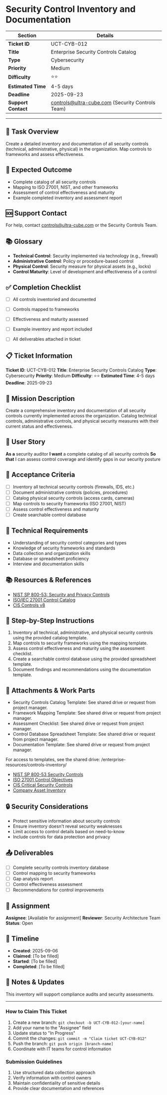 # Security Control Inventory and Documentation

| Section                | Details                                                      |
|------------------------|--------------------------------------------------------------|
| **Ticket ID**          | UCT-CYB-012                                                  |
| **Title**              | Enterprise Security Controls Catalog                         |
| **Type**               | Cybersecurity                                                |
| **Priority**           | Medium                                                       |
| **Difficulty**         | ⭐⭐                                                          |
| **Estimated Time**     | 4-5 days                                                     |
| **Deadline**           | 2025-09-23                                                   |
| **Support Contact**    | controls@ultra-cube.com (Security Controls Team)             |

---

## 📝 Task Overview
Create a detailed inventory and documentation of all security controls (technical, administrative, physical) in the organization. Map controls to frameworks and assess effectiveness.

## 🎯 Expected Outcome
- Complete catalog of all security controls
- Mapping to ISO 27001, NIST, and other frameworks
- Assessment of control effectiveness and maturity
- Example completed inventory and assessment report

## 🆘 Support Contact
For help, contact controls@ultra-cube.com or the Security Controls Team.

## 📚 Glossary
- **Technical Control**: Security implemented via technology (e.g., firewall)
- **Administrative Control**: Policy or procedure-based control
- **Physical Control**: Security measure for physical assets (e.g., locks)
- **Control Maturity**: Level of development and effectiveness of a control

## ✅ Completion Checklist
- [ ] All controls inventoried and documented
- [ ] Controls mapped to frameworks
- [ ] Effectiveness and maturity assessed
- [ ] Example inventory and report included
- [ ] All deliverables attached in ticket


## 📋 Ticket Information

**Ticket ID**: UCT-CYB-012
**Title**: Enterprise Security Controls Catalog
**Type**: Cybersecurity
**Priority**: Medium
**Difficulty**: ⭐⭐
**Estimated Time**: 4-5 days
**Deadline**: 2025-09-23

## 🎯 Mission Description

Create a comprehensive inventory and documentation of all security controls currently implemented across the organization. Catalog technical controls, administrative controls, and physical security measures with their current status and effectiveness.

## 👤 User Story

**As a** security auditor
**I want** a complete catalog of all security controls
**So that** I can assess control coverage and identify gaps in our security posture

## 📝 Acceptance Criteria

- [ ] Inventory all technical security controls (firewalls, IDS, etc.)
- [ ] Document administrative controls (policies, procedures)
- [ ] Catalog physical security controls (access cards, cameras)
- [ ] Map controls to security frameworks (ISO 27001, NIST)
- [ ] Assess control effectiveness and maturity
- [ ] Create searchable control database

## 🔧 Technical Requirements

- Understanding of security control categories and types
- Knowledge of security frameworks and standards
- Data collection and organization skills
- Database or spreadsheet proficiency
- Interview and documentation skills

## 📚 Resources & References

- [NIST SP 800-53: Security and Privacy Controls](https://csrc.nist.gov/publications/detail/sp/800-53/rev-5/final)
- [ISO/IEC 27001 Control Catalog](https://www.iso.org/isoiec-27001-information-security.html)
- [CIS Controls v8](https://www.cisecurity.org/controls/)

## 📝 Step-by-Step Instructions

1. Inventory all technical, administrative, and physical security controls using the provided catalog template.
2. Map controls to security frameworks using the mapping template.
3. Assess control effectiveness and maturity using the assessment checklist.
4. Create a searchable control database using the provided spreadsheet template.
5. Document findings and recommendations using the documentation template.

## 📎 Attachments & Work Parts

- Security Controls Catalog Template: See shared drive or request from project manager.
- Framework Mapping Template: See shared drive or request from project manager.
- Assessment Checklist: See shared drive or request from project manager.
- Control Database Spreadsheet Template: See shared drive or request from project manager.
- Documentation Template: See shared drive or request from project manager.

For access to templates, see the shared drive: /enterprise-resources/controls-inventory/

- [NIST SP 800-53 Security Controls](https://csrc.nist.gov/publications/detail/sp/800-53/rev-5/final)
- [ISO 27001 Control Objectives](https://www.iso.org/)
- [CIS Critical Security Controls](https://www.cisecurity.org/controls/)
- [Company Asset Inventory](internal-link)

## 🔒 Security Considerations

- Protect sensitive information about security controls
- Ensure inventory doesn't reveal security weaknesses
- Limit access to control details based on need-to-know
- Include controls for data protection and privacy

## 📤 Deliverables

- [ ] Complete security controls inventory database
- [ ] Control mapping to security frameworks
- [ ] Gap analysis report
- [ ] Control effectiveness assessment
- [ ] Recommendations for control improvements

## 👥 Assignment

**Assignee**: [Available for assignment]
**Reviewer**: Security Architecture Team
**Status**: Open

## 📅 Timeline

- **Created**: 2025-09-06
- **Claimed**: [To be filled]
- **Started**: [To be filled]
- **Completed**: [To be filled]

## 💬 Notes & Updates

This inventory will support compliance audits and security assessments.

---

### How to Claim This Ticket

1. Create a new branch: `git checkout -b UCT-CYB-012-[your-name]`
2. Add your name to the "Assignee" field
3. Update status to "In Progress"
4. Commit the changes: `git commit -m "Claim ticket UCT-CYB-012"`
5. Push the branch: `git push origin [branch-name]`
6. Coordinate with IT teams for control information

### Submission Guidelines

1. Use structured data collection approach
2. Verify information with control owners
3. Maintain confidentiality of sensitive details
4. Provide clear documentation and references
